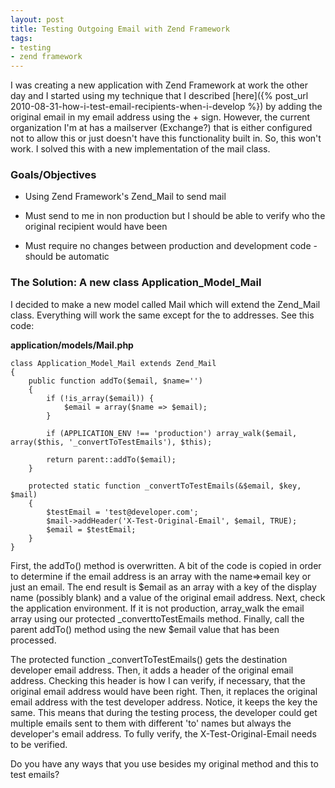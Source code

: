 ```yaml
---
layout: post
title: Testing Outgoing Email with Zend Framework
tags:
- testing
- zend framework
---
```


I was creating a new application with Zend Framework at work the other day and I started using my technique that I described [here]({% post_url 2010-08-31-how-i-test-email-recipients-when-i-develop %}) by adding the original email in my email address using the + sign.  However, the current organization I'm at has a mailserver (Exchange?) that is either configured not to allow this or just doesn't have this functionality built in.  So, this won't work.  I solved this with a new implementation of the mail class.  



### Goals/Objectives






  * Using Zend Framework's Zend_Mail to send mail


  * Must send to me in non production but I should be able to verify who the original recipient would have been


  * Must require no changes between production and development code - should be automatic





### The Solution: A new class Application_Model_Mail


I decided to make a new model called Mail which will extend the Zend_Mail class.  Everything will work the same except for the to addresses.  See this code:

**application/models/Mail.php**

```php?start_inline=1
class Application_Model_Mail extends Zend_Mail
{
    public function addTo($email, $name='')
    {
        if (!is_array($email)) {
            $email = array($name => $email);
        }

        if (APPLICATION_ENV !== 'production') array_walk($email, array($this, '_convertToTestEmails'), $this);        
        
        return parent::addTo($email);
    }
    
    protected static function _convertToTestEmails(&$email, $key, $mail)
    {
        $testEmail = 'test@developer.com';
        $mail->addHeader('X-Test-Original-Email', $email, TRUE);
        $email = $testEmail;
    }
}
```
    



First, the addTo() method is overwritten.  A bit of the code is copied in order to determine if the email address is an array with the name=>email key or just an email.  The end result is $email as an array with a key of the display name (possibly blank) and a value of the original email address.  Next, check the application environment.  If it is not production, array_walk the email array using our protected _converttoTestEmails method.  Finally, call the parent addTo() method using the new $email value that has been processed.

The protected function _convertToTestEmails() gets the destination developer email address.  Then, it adds a header of the original email address.  Checking this header is how I can verify, if necessary, that the original email address would have been right.  Then, it replaces the original email address with the test developer address.  Notice, it keeps the key the same.  This means that during the testing process, the developer could get multiple emails sent to them with different 'to' names but always the developer's email address.  To fully verify, the X-Test-Original-Email needs to be verified.

Do you have any ways that you use besides my original method and this to test emails?

